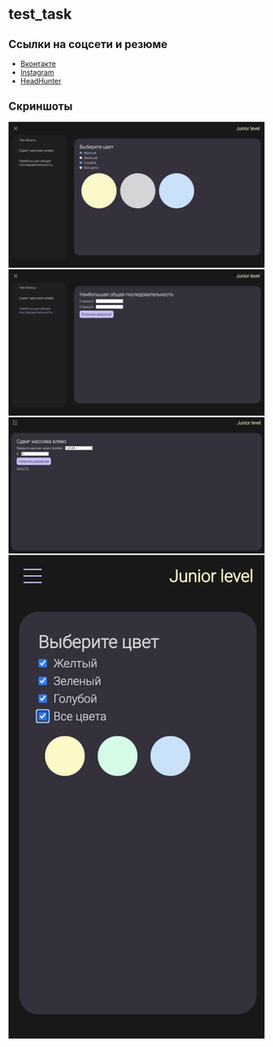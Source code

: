 # test_task
## Ссылки на соцсети и резюме
* [Вконтакте](https://vk.com/ismaakova)
* [Instagram](https://www.instagram.com/ismaakova/?hl=ru)
* [HeadHunter](https://hh.ru/resume/9d80bafdff09059f6b0039ed1f4c6c344d306e)
## Скриншоты
![](screens/pic1.png)
![](screens/pic2.png)
![](screens/pic3.png)
![](screens/pic4.png)
